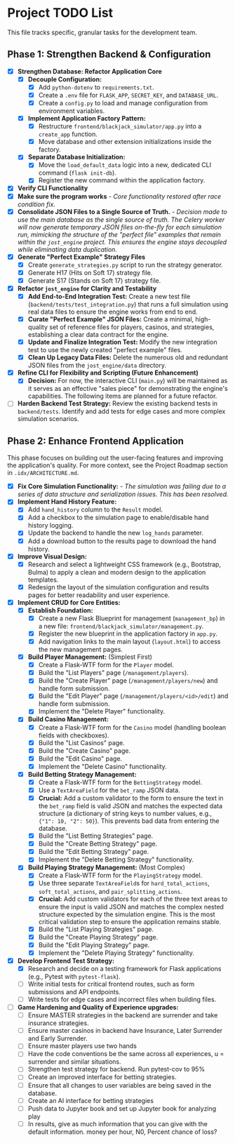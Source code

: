 # Project TODO List

This file tracks specific, granular tasks for the development team.

## Phase 1: Strengthen Backend & Configuration

- [x] **Strengthen Database: Refactor Application Core**
    - [x] **Decouple Configuration:**
        - [x] Add `python-dotenv` to `requirements.txt`.
        - [x] Create a `.env` file for `FLASK_APP`, `SECRET_KEY`, and `DATABASE_URL`.
        - [x] Create a `config.py` to load and manage configuration from environment variables.
    - [x] **Implement Application Factory Pattern:**
        - [x] Restructure `frontend/blackjack_simulator/app.py` into a `create_app` function.
        - [x] Move database and other extension initializations inside the factory.
    - [x] **Separate Database Initialization:**
        - [x] Move the `load_default_data` logic into a new, dedicated CLI command (`flask init-db`).
        - [x] Register the new command within the application factory.
- [x] **Verify CLI Functionality**
- [x] **Make sure the program works** - *Core functionality restored after race condition fix.*
- [x] **Consolidate JSON Files to a Single Source of Truth.** - *Decision made to use the main database as the single source of truth. The Celery worker will now generate temporary JSON files on-the-fly for each simulation run, mimicking the structure of the "perfect file" examples that remain within the `jost_engine` project. This ensures the engine stays decoupled while eliminating data duplication.*
- [X] **Generate "Perfect Example" Strategy Files**
    - [X] Create `generate_strategies.py` script to run the strategy generator.
    - [X] Generate H17 (Hits on Soft 17) strategy file.
    - [X] Generate S17 (Stands on Soft 17) strategy file.
- [X] **Refactor `jost_engine` for Clarity and Testability**
    - [X] **Add End-to-End Integration Test:** Create a new test file (`backend/tests/test_integration.py`) that runs a full simulation using real data files to ensure the engine works from end to end.
    - [X] **Curate "Perfect Example" JSON Files:** Create a minimal, high-quality set of reference files for players, casinos, and strategies, establishing a clear data contract for the engine.
    - [X] **Update and Finalize Integration Test:** Modify the new integration test to use the newly created "perfect example" files.
    - [X] **Clean Up Legacy Data Files:** Delete the numerous old and redundant JSON files from the `jost_engine/data` directory.
- [X] **Refine CLI for Flexibility and Scripting (Future Enhancement)**
    - [X] **Decision:** For now, the interactive CLI (`main.py`) will be maintained as it serves as an effective "sales piece" for demonstrating the engine's capabilities. The following items are planned for a future refactor.
- [ ] **Harden Backend Test Strategy:** Review the existing backend tests in `backend/tests`. Identify and add tests for edge cases and more complex simulation scenarios.

## Phase 2: Enhance Frontend Application

This phase focuses on building out the user-facing features and improving the application's quality. For more context, see the Project Roadmap section in `.idx/ARCHITECTURE.md`.

- [x] **Fix Core Simulation Functionality:** - *The simulation was failing due to a series of data structure and serialization issues. This has been resolved.*
- [x] **Implement Hand History Feature:**
    - [x] Add `hand_history` column to the `Result` model.
    - [x] Add a checkbox to the simulation page to enable/disable hand history logging.
    - [x] Update the backend to handle the new `log_hands` parameter.
    - [x] Add a download button to the results page to download the hand history.
- [X] **Improve Visual Design:**
    - [X] Research and select a lightweight CSS framework (e.g., Bootstrap, Bulma) to apply a clean and modern design to the application templates.
    - [X] Redesign the layout of the simulation configuration and results pages for better readability and user experience.

- [x] **Implement CRUD for Core Entities:**
    - [x] **Establish Foundation:**
        - [x] Create a new Flask Blueprint for management (`management_bp`) in a new file: `frontend/blackjack_simulator/management.py`.
        - [x] Register the new blueprint in the application factory in `app.py`.
        - [x] Add navigation links to the main layout (`layout.html`) to access the new management pages.
    - [x] **Build Player Management:** (Simplest First)
        - [x] Create a Flask-WTF form for the `Player` model.
        - [x] Build the "List Players" page (`/management/players`).
        - [x] Build the "Create Player" page (`/management/players/new`) and handle form submission.
        - [x] Build the "Edit Player" page (`/management/players/<id>/edit`) and handle form submission.
        - [x] Implement the "Delete Player" functionality.
    - [x] **Build Casino Management:**
        - [x] Create a Flask-WTF form for the `Casino` model (handling boolean fields with checkboxes).
        - [x] Build the "List Casinos" page.
        - [x] Build the "Create Casino" page.
        - [x] Build the "Edit Casino" page.
        - [x] Implement the "Delete Casino" functionality.
    - [x] **Build Betting Strategy Management:**
        - [x] Create a Flask-WTF form for the `BettingStrategy` model.
        - [x] Use a `TextAreaField` for the `bet_ramp` JSON data.
        - [x] **Crucial:** Add a custom validator to the form to ensure the text in the `bet_ramp` field is valid JSON and matches the expected data structure (a dictionary of string keys to number values, e.g., `{"1": 10, "2": 50}`). This prevents bad data from entering the database.
        - [x] Build the "List Betting Strategies" page.
        - [x] Build the "Create Betting Strategy" page.
        - [x] Build the "Edit Betting Strategy" page.
        - [x] Implement the "Delete Betting Strategy" functionality.
    - [x] **Build Playing Strategy Management:** (Most Complex)
        - [x] Create a Flask-WTF form for the `PlayingStrategy` model.
        - [x] Use three separate `TextAreaField`s for `hard_total_actions`, `soft_total_actions`, and `pair_splitting_actions`.
        - [x] **Crucial:** Add custom validators for each of the three text areas to ensure the input is valid JSON and matches the complex nested structure expected by the simulation engine. This is the most critical validation step to ensure the application remains stable.
        - [x] Build the "List Playing Strategies" page.
        - [x] Build the "Create Playing Strategy" page.
        - [x] Build the "Edit Playing Strategy" page.
        - [x] Implement the "Delete Playing Strategy" functionality.

- [x] **Develop Frontend Test Strategy:**
    - [x] Research and decide on a testing framework for Flask applications (e.g., Pytest with `pytest-flask`).
    - [ ] Write initial tests for critical frontend routes, such as form submissions and API endpoints.
    - [ ] Write tests for edge cases and incorrect files when building files.    
- [ ] **Game Hardening and Quality of Experience upgrades:**
    - [ ] Ensure MASTER strategies in the backend are surrender and take insurance strategies. 
    - [ ] Ensure master casinos in backend have Insurance, Later Surrender and Early Surrender. 
    - [ ] Ensure master players use two hands
    - [ ] Have the code conventions be the same across all experiences, u = surrender and similar situations. 
    - [ ] Strengthen test strategy for backend. Run pytest-cov to 95%
    - [ ] Create an improved interface for betting strategies. 
    - [ ] Ensure that all changes to user variables are being saved in the database. 
    - [ ] Create an AI interface for betting strategies
    - [ ] Push data to Jupyter book and set up Jupyter book for analyzing play
    - [ ] In results, give as much information that you can give with the default information. money per hour, N0, Percent chance of loss?